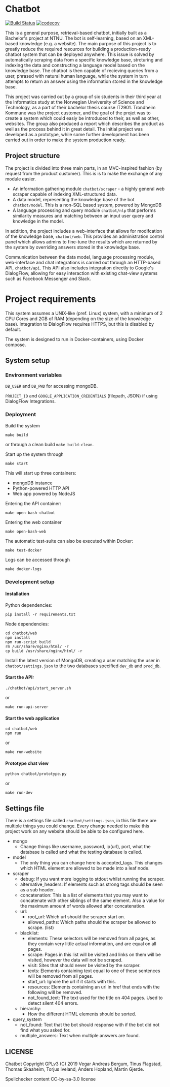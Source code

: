 # Chatbot

[![Build Status](https://travis-ci.com/vegarab/agent-25.svg?token=L9RN2jPDa7p43DCcYhYZ&branch=dev)](https://travis-ci.com/vegarab/agent-25)
[![codecov](https://codecov.io/gh/vegarab/agent-25/branch/dev/graph/badge.svg?token=ArL47bWQSN)](https://codecov.io/gh/vegarab/agent-25)

This is a general purpose, retrieval-based chatbot, initially built as a
Bachelor's project at NTNU. The bot is self-learning, based on an XML-based
knowledge (e.g. a website). The main purpose of this project is to greatly
reduce the required resources for building a production-ready chatbot system
that can be deployed anywhere. This issue is solved by automatically scraping
data from a specific knowledge base, strcturing and indexing the data and
constructing a language model based on the knowledge base. The chatbot is then
capable of recieving queries from a user, phrased with natural human language,
while the system in turn attempts to return an answer using the information
stored in the knowledge base. 

This project was carried out by a group of six students in their third year
at the Informatics study at the Norwegian Unviversity of Science and
Technology, as a part of their bachelor thesis course IT2901. Trondheim
Kommune was the project customer, and the goal of the projet was to create
a system which could easiy be introduced to their, as well as other, websites.
The group also produced a report which describes the product as well as the
process behind it in great detail. The initial project was developed as a
prototype, while some further development has been carried out in order to make
the system production ready.

## Project structure

The project is divided into three main parts, in an MVC-inspired fashion (by
request from the product customer). This is is to make the exchange of any
module easier.

- An information gathering module `chatbot/scraper` - a highly general web
  scraper capable of indexing XML-structured data.
- A data model, representing the knowledge base of the bot `chatbot/model`.
  This is a non-SQL based system, powered by MongoDB
- A language processing and query module `chatbot/nlp` that performs similarity
  measures and matching between an input user query and knowledge in the model.

In addition, the project includes a web-interface that allows for modifcation
of the knowledge base, `chatbot/web`. This provides an administration control
panel which allows admins to fine-tune the results which are returned by the
system by overriding answers stored in the knowledge base.

Communication between the data model, language processing module, web-interface
and chat integrations is carried out through an HTTP-based API, `chatbot/api`.
This API also includes integration directly to Google's DialogFlow, allowing
for easy interaction with existing chat-view systems such as Facebook Messenger
and Slack.

# Project requirements
This system assumes a UNIX-like (pref. Linux) system, with a minimum of 2 CPU
Cores and 2GB of RAM (depending on the size of the knowledge base). Integration
to DialogFlow requires HTTPS, but this is disabled by default. 

The system is designed to run in Docker-containers, using Docker compose.

## System setup
### Environment variables
`DB_USER` and `DB_PWD` for accessing mongoDB.

`PROJECT_ID` and `GOOGLE_APPLICATION_CREDENTIALS` (filepath, JSON) if using DialogFlow
Integrations.


### Deployment
Build the system
```
make build
```
or through a clean build `make build-clean`. 

Start up the system through
```
make start
```

This will start up three containers: 
* mongoDB instance
* Python-powered HTTP API
* Web app powered by NodeJS

Entering the API container:
```
make open-bash-chatbot
```
Entering the web container
```
make open-bash-web
```

The automatic test-suite can also be executed within Docker:
```
make test-docker
```

Logs can be accessed through 
```
make docker-logs
```

### Development setup
#### Installation
Python dependencies:
```
pip install -r requirements.txt
```

Node dependencies:
```
cd chatbot/web
npm install
npm run-script build
rm /usr/share/nginx/html/ -r
cp build /usr/share/nginx/html/ -r
```

Install the latest version of MongoDB, creating a user matching the user in
`chatbot/settings.json` to the two databases specified `dev_db` and `prod_db`. 

#### Start the API:
```
./chatbot/api/start_server.sh
```
or
```
make run-api-server
```

#### Start the web application
```
cd chatbot/web
npm run
```
or 
```
make run-website
```

#### Prototype chat view
```
python chatbot/prototype.py
```
or
```
make run-dev
```

## Settings file
There is a settings file called `chatbot/settings.json`, in this file there are
multiple things you could change. Every change needed to make this project work on any website should be able to be configured here. 

* mongo
    * Change things like username, password, ip(url), port, what the database is called and what the testing database is called.
* model
    * The only thing you can change here is accepted_tags. This changes which HTML element are allowed to be made into a leaf node.
* scraper
    * debug: If you want more logging to stdout whilst running the scraper.
    * alternative_headers: If elements such as strong tags should be seen as a sub header.
    * concatenation: This is a list of elements that you may want to concatenate with other siblings of the same element. Also a value for the maximum amount of words allowed after concatenation.
    * url:
        * root_url: Which url should the scraper start on.
        * allowed_paths: Which paths should the scraper be allowed to scrape. (list)
    * blacklist:
        * elements: These selectors will be removed from all pages, as they contain very little actual information, and are equal on all pages.
        * scrape: Pages in this list will be visited and links on them will be visited, however the data will not be scraped.
        * visit: Sites that should never be visited by the scraper.
        * texts: Elements containing text equal to one of these sentences will be removed from all pages.
        * start_url: Ignore the url if it starts with this.
        * resources: Elements containing an url in href that ends with the following will be removed.
        * not_found_text: The text used for the title on 404 pages. Used to detect silent 404 errors.
    * hierarchy:
        * How the different HTML elements should be sorted.
* query_system
    * not_found: Text that the bot should response with if the bot did not find what you asked for.
    * multiple_answers: Text when multiple answers are found.


## LICENSE
Chatbot Copyright GPLv3 (C) 2019  Vegar Andreas Bergum, Tinus Flagstad, Thomas Skaaheim, Torjus Iveland, Anders Hopland, Martin Gjerde.

Spellchecker content CC-by-sa-3.0 license
